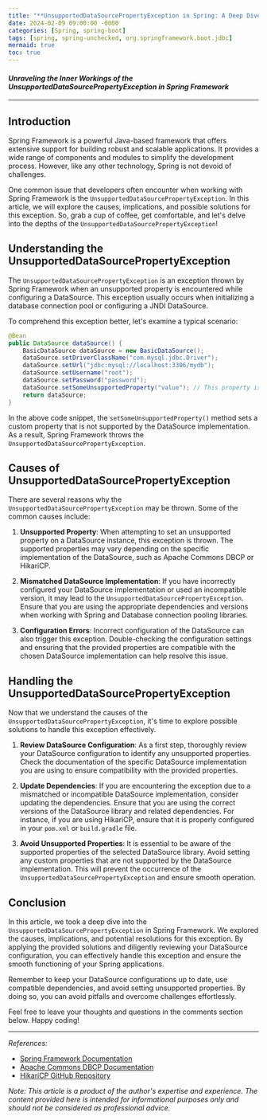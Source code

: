 ```yaml
---
title: "**UnsupportedDataSourcePropertyException in Spring: A Deep Dive**"
date: 2024-02-09 09:00:00 -0000
categories: [Spring, spring-boot]
tags: [spring, spring-unchecked, org.springframework.boot.jdbc]
mermaid: true
toc: true
---
```


#### *Unraveling the Inner Workings of the UnsupportedDataSourcePropertyException in Spring Framework*

---

## Introduction

Spring Framework is a powerful Java-based framework that offers extensive support for building robust and scalable applications. It provides a wide range of components and modules to simplify the development process. However, like any other technology, Spring is not devoid of challenges.

One common issue that developers often encounter when working with Spring Framework is the `UnsupportedDataSourcePropertyException`. In this article, we will explore the causes, implications, and possible solutions for this exception. So, grab a cup of coffee, get comfortable, and let's delve into the depths of the `UnsupportedDataSourcePropertyException`!

## Understanding the UnsupportedDataSourcePropertyException

The `UnsupportedDataSourcePropertyException` is an exception thrown by Spring Framework when an unsupported property is encountered while configuring a DataSource. This exception usually occurs when initializing a database connection pool or configuring a JNDI DataSource.

To comprehend this exception better, let's examine a typical scenario:

```java
@Bean
public DataSource dataSource() {
    BasicDataSource dataSource = new BasicDataSource();
    dataSource.setDriverClassName("com.mysql.jdbc.Driver");
    dataSource.setUrl("jdbc:mysql://localhost:3306/mydb");
    dataSource.setUsername("root");
    dataSource.setPassword("password");
    dataSource.setSomeUnsupportedProperty("value"); // This property is not supported
    return dataSource;
}
```

In the above code snippet, the `setSomeUnsupportedProperty()` method sets a custom property that is not supported by the DataSource implementation. As a result, Spring Framework throws the `UnsupportedDataSourcePropertyException`.

## Causes of UnsupportedDataSourcePropertyException

There are several reasons why the `UnsupportedDataSourcePropertyException` may be thrown. Some of the common causes include:

1. **Unsupported Property**: When attempting to set an unsupported property on a DataSource instance, this exception is thrown. The supported properties may vary depending on the specific implementation of the DataSource, such as Apache Commons DBCP or HikariCP.

2. **Mismatched DataSource Implementation**: If you have incorrectly configured your DataSource implementation or used an incompatible version, it may lead to the `UnsupportedDataSourcePropertyException`. Ensure that you are using the appropriate dependencies and versions when working with Spring and Database connection pooling libraries.

3. **Configuration Errors**: Incorrect configuration of the DataSource can also trigger this exception. Double-checking the configuration settings and ensuring that the provided properties are compatible with the chosen DataSource implementation can help resolve this issue.

## Handling the UnsupportedDataSourcePropertyException

Now that we understand the causes of the `UnsupportedDataSourcePropertyException`, it's time to explore possible solutions to handle this exception effectively.

1. **Review DataSource Configuration**: As a first step, thoroughly review your DataSource configuration to identify any unsupported properties. Check the documentation of the specific DataSource implementation you are using to ensure compatibility with the provided properties.

2. **Update Dependencies**: If you are encountering the exception due to a mismatched or incompatible DataSource implementation, consider updating the dependencies. Ensure that you are using the correct versions of the DataSource library and related dependencies. For instance, if you are using HikariCP, ensure that it is properly configured in your `pom.xml` or `build.gradle` file.

3. **Avoid Unsupported Properties**: It is essential to be aware of the supported properties of the selected DataSource library. Avoid setting any custom properties that are not supported by the DataSource implementation. This will prevent the occurrence of the `UnsupportedDataSourcePropertyException` and ensure smooth operation.

## Conclusion

In this article, we took a deep dive into the `UnsupportedDataSourcePropertyException` in Spring Framework. We explored the causes, implications, and potential resolutions for this exception. By applying the provided solutions and diligently reviewing your DataSource configuration, you can effectively handle this exception and ensure the smooth functioning of your Spring applications.

Remember to keep your DataSource configurations up to date, use compatible dependencies, and avoid setting unsupported properties. By doing so, you can avoid pitfalls and overcome challenges effortlessly.

Feel free to leave your thoughts and questions in the comments section below. Happy coding!

---

*References:*
- [Spring Framework Documentation](https://spring.io/)
- [Apache Commons DBCP Documentation](https://commons.apache.org/proper/commons-dbcp/)
- [HikariCP GitHub Repository](https://github.com/brettwooldridge/HikariCP)

*Note: This article is a product of the author's expertise and experience. The content provided here is intended for informational purposes only and should not be considered as professional advice.*